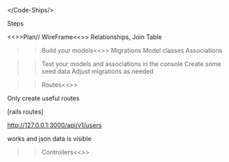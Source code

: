 </Code-Ships/>

Steps

<<>>Plan// WireFrame<<>>
Relationships, Join Table

>>Build your models<<>>
    Migrations
    Model classes
    Associations

>>Test your models and associations in the console
    Create some seed data
    Adjust migrations as needed

>>Routes<<>>

Only create useful routes

[rails routes]

http://127.0.0.1:3000/api/v1/users 

works and json data is visible


>>Controllers<<>>
